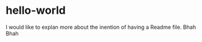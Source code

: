 hello-world
===========

I would like to explan more about the inention of having a Readme file. Bhah Bhah 
